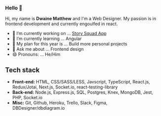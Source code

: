 ### Hello 👋

Hi, my name is <b>Dwaine Matthew</b> and I'm a Web Designer. My passion is in frontend development and currently engoulfed in react.


- 🔭 I’m currently working on ... <a href='https://github.com/Lambda-School-Labs/story-squad-fe'>Story Squad App</a>
- 🌱 I’m currently learning ... Angular
- 🤔 My plan for this year is ... Build more personal projects
- 💬 Ask me about ... Frontend design
- 😄 Pronouns: ... He/Him
<!-- - 👯 I’m looking to collaborate on ... Angular or React -->
<!-- - 📫 How to reach me: ... 
- ⚡ Fun fact: ... -->

## Tech stack
- <b>Front-end:</b> HTML, CSS/SASS/LESS, Javscript, TypeScript, React.js, Redux/Jotai, Next.js, Socket.io, react-testing-library
- <b>Back-end:</b> Node.js, Express.js, SQL, Postgres, Knex, MongoDB, Jest, PHP, Socket.io
- <b>Misc:</b> Git, Github, Heroku, Trello, Slack, Figma, DBDesigner/dbdiagram.io

